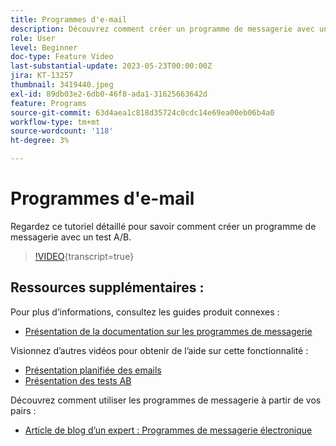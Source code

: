 ```yaml
---
title: Programmes d'e-mail
description: Découvrez comment créer un programme de messagerie avec un test A/B.
role: User
level: Beginner
doc-type: Feature Video
last-substantial-update: 2023-05-23T00:00:00Z
jira: KT-13257
thumbnail: 3419440.jpeg
exl-id: 89db03e2-6db0-46f8-ada1-31625663642d
feature: Programs
source-git-commit: 63d4aea1c818d35724c0cdc14e69ea00eb06b4a0
workflow-type: tm+mt
source-wordcount: '118'
ht-degree: 3%

---
```


# Programmes d&#39;e-mail

Regardez ce tutoriel détaillé pour savoir comment créer un programme de messagerie avec un test A/B.

>[!VIDEO](https://video.tv.adobe.com/v/3419440/?learn=on){transcript=true}


## Ressources supplémentaires :

Pour plus d’informations, consultez les guides produit connexes :
* [Présentation de la documentation sur les programmes de messagerie](https://experienceleague.adobe.com/docs/marketo/using/product-docs/email-marketing/email-programs/creating-an-email-program/understanding-email-programs.html?lang=en)

Visionnez d’autres vidéos pour obtenir de l’aide sur cette fonctionnalité :
* [Présentation planifiée des emails](https://experienceleague.adobe.com/docs/marketo-learn/tutorials/email-marketing/scheduled-email-watch.html?lang=en)
* [Présentation des tests AB](https://experienceleague.adobe.com/docs/marketo-learn/tutorials/email-marketing/ab-testing-watch.html?lang=en)

Découvrez comment utiliser les programmes de messagerie à partir de vos pairs :
* [Article de blog d’un expert : Programmes de messagerie électronique](https://nation.marketo.com/t5/product-blogs/marketo-success-series-email-programs/ba-p/304968)
